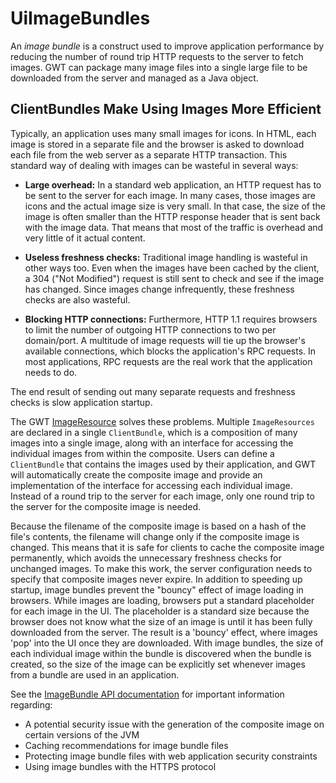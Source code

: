 UiImageBundles
===

An _image bundle_ is a construct used to improve application performance by reducing the number of round trip HTTP requests to the server to fetch images. GWT can package
many image files into a single large file to be downloaded from the server and managed as a Java object.

## ClientBundles Make Using Images More Efficient

Typically, an application uses many small images for icons. In HTML, each image is stored in a separate file and the browser is asked to download each file from the web server
as a separate HTTP transaction. This standard way of dealing with images can be wasteful in several ways:

*   **Large overhead:** In a standard web application, an HTTP request has to be sent to the server for each image. In many cases, those images are icons and the
actual image size is very small. In that case, the size of the image is often smaller than the HTTP response header that is sent back with the image data. That means that most of
the traffic is overhead and very little of it actual content.

*   **Useless freshness checks:** Traditional image handling is wasteful in other ways too. Even when the images have been cached by the client, a 304 ("Not
Modified") request is still sent to check and see if the image has changed. Since images change infrequently, these freshness checks are also wasteful.

*   **Blocking HTTP connections:** Furthermore, HTTP 1.1 requires browsers to limit the number of outgoing HTTP connections to two per domain/port. A multitude of
image requests will tie up the browser's available connections, which blocks the application's RPC requests. In most applications, RPC requests are the real work that the
application needs to do.

The end result of sending out many separate requests and freshness checks is slow application startup.

The GWT [ImageResource](DevGuideClientBundle.html#ImageResource) solves these problems. Multiple `ImageResources` are declared in a single `ClientBundle`, which is a composition of many images into a single image, along with an interface for accessing the individual
images from within the composite. Users can define a `ClientBundle` that contains the images used by their application, and GWT will automatically create the composite image and
provide an implementation of the interface for accessing each individual image. Instead of a round trip to the server for each image, only one round trip to the server for the
composite image is needed.

Because the filename of the composite image is based on a hash of the file's contents, the filename will change only if the composite image is changed. This means that it is
safe for clients to cache the composite image permanently, which avoids the unnecessary freshness checks for unchanged images. To make this work, the server configuration needs to
specify that composite images never expire. In addition to speeding up startup, image bundles prevent the "bouncy" effect of image loading in browsers. While images are loading,
browsers put a standard placeholder for each image in the UI. The placeholder is a standard size because the browser does not know what the size of an image is until it has been
fully downloaded from the server. The result is a 'bouncy' effect, where images 'pop' into the UI once they are downloaded. With image bundles, the size of each individual image
within the bundle is discovered when the bundle is created, so the size of the image can be explicitly set whenever images from a bundle are used in an application.

See the [ImageBundle
API documentation](/javadoc/latest/com/google/gwt/user/client/ui/ImageBundle.html) for important information regarding:

*   A potential security issue with the generation of the composite image on certain versions of the JVM
*   Caching recommendations for image bundle files
*   Protecting image bundle files with web application security constraints
*   Using image bundles with the HTTPS protocol
